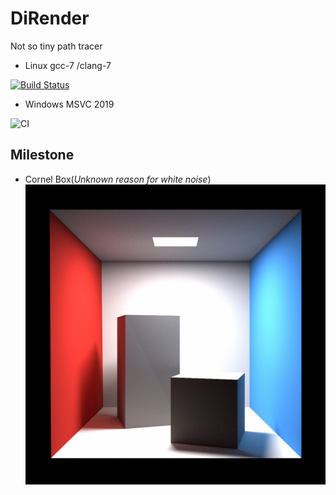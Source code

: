 # DiRender
Not so tiny path tracer

- Linux gcc-7 /clang-7

[![Build Status](https://travis-ci.org/BlurryLight/DiRender.svg?branch=master)](https://travis-ci.org/BlurryLight/DiRender)

- Windows MSVC 2019

![CI](https://github.com/BlurryLight/DiRender/workflows/CI/badge.svg)

## Milestone

- Cornel Box(*Unknown reason for white noise*)
![cornel_box](images/cornel_box_path_tracing.jpg)
